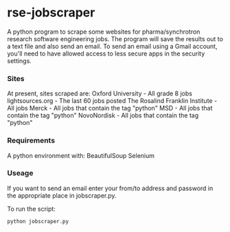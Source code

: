 # rse-jobscraper
A python program to scrape some websites for pharma/synchrotron research software engineering jobs. The program will save the results out to a text file and also send an email. To send an email using a Gmail account, you'll need to have allowed access to less secure apps in the security settings. 

### Sites
At present, sites scraped are:
Oxford University - All grade 8 jobs
lightsources.org - The last 60 jobs posted
The Rosalind Franklin Institute - All jobs
Merck - All jobs that contain the tag "python"
MSD - All jobs that contain the tag "python"
NovoNordisk - All jobs that contain the tag "python"

### Requirements
A python environment with:
BeautifulSoup
Selenium

### Useage
If you want to send an email enter your from/to address and password in the appropriate place in jobscraper.py.

To run the script:
```shell
python jobscraper.py
```
